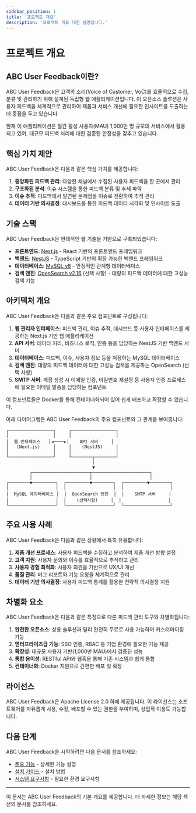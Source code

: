 ```yaml
---
sidebar_position: 1
title: '프로젝트 개요'
description: '프로젝트 개요 대한 설명입니다.'
---
```


# 프로젝트 개요

## ABC User Feedback이란?

ABC User Feedback은 고객의 소리(Voice of Customer, VoC)를 효율적으로 수집, 분류 및 관리하기 위해 설계된 독립형 웹 애플리케이션입니다. 이 오픈소스 솔루션은 사용자 피드백을 체계적으로 관리하여 제품과 서비스 개선에 필요한 인사이트를 도출하는 데 중점을 두고 있습니다.

현재 이 애플리케이션은 월간 활성 사용자(MAU) 1,000만 명 규모의 서비스에서 활용되고 있어, 대규모 피드백 처리에 대한 검증된 안정성을 갖추고 있습니다.

## 핵심 가치 제안

ABC User Feedback은 다음과 같은 핵심 가치를 제공합니다:

1. **중앙화된 피드백 관리**: 다양한 채널에서 수집된 사용자 피드백을 한 곳에서 관리
2. **구조화된 분석**: 이슈 시스템을 통한 피드백 분류 및 추세 파악
3. **이슈 추적**: 피드백에서 발견된 문제점을 이슈로 전환하여 추적 관리
4. **데이터 기반 의사결정**: 대시보드를 통한 피드백 데이터 시각화 및 인사이트 도출

## 기술 스택

ABC User Feedback은 현대적인 웹 기술을 기반으로 구축되었습니다:

- **프론트엔드**: [Next.js](https://nextjs.org/) - React 기반의 프론트엔드 프레임워크
- **백엔드**: [NestJS](https://nestjs.com/) - TypeScript 기반의 확장 가능한 백엔드 프레임워크
- **데이터베이스**: [MySQL v8](https://www.mysql.com/) - 안정적인 관계형 데이터베이스
- **검색 엔진**: [OpenSearch v2.16](https://opensearch.org/) (선택 사항) - 대량의 피드백 데이터에 대한 고성능 검색 기능

## 아키텍처 개요

ABC User Feedback은 다음과 같은 주요 컴포넌트로 구성됩니다:

1. **웹 관리자 인터페이스**: 피드백 관리, 이슈 추적, 대시보드 등 사용자 인터페이스를 제공하는 Next.js 기반 웹 애플리케이션
2. **API 서버**: 데이터 처리, 비즈니스 로직, 인증 등을 담당하는 NestJS 기반 백엔드 서버
3. **데이터베이스**: 피드백, 이슈, 사용자 정보 등을 저장하는 MySQL 데이터베이스
4. **검색 엔진**: 대량의 피드백 데이터에 대한 고성능 검색을 제공하는 OpenSearch (선택 사항)
5. **SMTP 서버**: 계정 생성 시 이메일 인증, 비밀번호 재설정 등 사용자 인증 프로세스에 필요한 이메일 발송을 담당하는 컴포넌트

이 컴포넌트들은 Docker를 통해 컨테이너화되어 있어 쉽게 배포하고 확장할 수 있습니다.

아래 다이어그램은 ABC User Feedback의 주요 컴포넌트와 그 관계를 보여줍니다:

```
┌─────────────────┐     ┌─────────────────┐
│                 │     │                 │
│  웹 인터페이스   │◄────►│    API 서버     │
│   (Next.js)     │     │    (NestJS)     │
│                 │     │                 │
└─────────────────┘     └────────┬────────┘
                                 │
                                 ▼
         ┌──────────────────────┬──────────────────────┐
         │                      │                      │
┌────────▼─────────┐  ┌─────────▼────────┐  ┌─────────▼────────┐
│                  │  │                  │  │                  │
│  MySQL 데이터베이스 │  │  OpenSearch 엔진  │  │    SMTP 서버     │
│                  │  │    (선택사항)     │  │                  │
└──────────────────┘  └──────────────────┘  └──────────────────┘
```

## 주요 사용 사례

ABC User Feedback은 다음과 같은 상황에서 특히 유용합니다:

1. **제품 개선 프로세스**: 사용자 피드백을 수집하고 분석하여 제품 개선 방향 설정
2. **고객 지원**: 사용자 문의와 이슈를 효율적으로 추적하고 관리
3. **사용자 경험 최적화**: 사용자 의견을 기반으로 UX/UI 개선
4. **품질 관리**: 버그 리포트와 기능 요청을 체계적으로 관리
5. **데이터 기반 의사결정**: 사용자 피드백 통계를 활용한 전략적 의사결정 지원

## 차별화 요소

ABC User Feedback은 다음과 같은 특징으로 다른 피드백 관리 도구와 차별화됩니다:

1. **완전한 오픈소스**: 상용 솔루션과 달리 완전히 무료로 사용 가능하며 커스터마이징 가능
2. **엔터프라이즈급 기능**: SSO 인증, RBAC 등 기업 환경에 필요한 기능 제공
3. **확장성**: 대규모 사용자 기반(1,000만 MAU)에서 검증된 성능
4. **통합 용이성**: RESTful API와 웹훅을 통해 기존 시스템과 쉽게 통합
5. **컨테이너화**: Docker 지원으로 간편한 배포 및 확장

## 라이선스

ABC User Feedback은 Apache License 2.0 하에 제공됩니다. 이 라이선스는 소프트웨어를 자유롭게 사용, 수정, 배포할 수 있는 권한을 부여하며, 상업적 이용도 가능합니다.

## 다음 단계

ABC User Feedback을 시작하려면 다음 문서를 참조하세요:

- [주요 기능](./02-key-features.md) - 상세한 기능 설명
- [설치 가이드](../02-getting-started/02-installation) - 설치 방법
- [시스템 요구사항](../02-getting-started/01-system-requirements.md) - 필요한 환경 요구사항

---

이 문서는 ABC User Feedback의 기본 개요를 제공합니다. 더 자세한 정보는 해당 섹션의 문서를 참조하세요.
